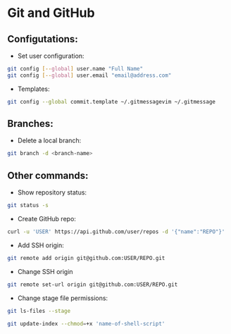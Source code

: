 # Git and GitHub

## Configutations:

- Set user configuration:

```bash
git config [--global] user.name "Full Name"
git config [--global] user.email "email@address.com"
```
- Templates:
```bash
git config --global commit.template ~/.gitmessagevim ~/.gitmessage
```

## Branches:

- Delete a local branch:
```bash
git branch -d <branch-name>
```

## Other commands:

- Show repository status:
```bash
git status -s
```

- Create GitHub repo:
```bash
curl -u 'USER' https://api.github.com/user/repos -d '{"name":"REPO"}'
```

- Add SSH origin:
```bash
git remote add origin git@github.com:USER/REPO.git
```

- Change SSH origin
```bash
git remote set-url origin git@github.com:USER/REPO.git
```

- Change stage file permissions:

```bash
git ls-files --stage
```

```bash
git update-index --chmod=+x 'name-of-shell-script'
```
